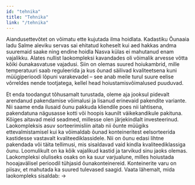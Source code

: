 ```yaml
---
id: "tehnika"
title: "Tehnika"
link: "/tehnika"
---
```


Aiandusettevõtet on võimatu ette kujutada ilma hoidlata. Kadastiku Õunaaia ladu Salme aleviku servas sai ehitatud koheselt kui aed hakkas andma suuremaid saake ning endine hoidla Nasva külas ei mahutanud enam vajalikku. Alates nullist laokompleksi kavandades oli võimalik arvesse võtta kõiki õunakasvatuse vajadusi. Siin on olemas suured hoiukambrid, mille temperatuuri saab reguleerida ja kus õunad säilivad kvaliteetsena kuni müügiperioodi lõpuni varakevadel – see anab meile turul suure eelise võrreldes nende tootjatega, kellel head hoiustamisvõimalused puuduvad.

Et enda toodangut tõhusamalt turustada, oleme aja jooksul pidevalt arendanud pakendamise võimalusi ja lisanud erinevaid pakendite variante. Nii saame enda ilusaid õunu pakkuda kliendile poes nii lahtisena, pakendatuna nägusasse kotti või hoopis kaunilt väikekandikule pakituna. Kõiges aitavad meid seadmed, millesse olen järjekindlalt investeerinud.
Laokompleksis asuv sorteerimisliin aitab nii õunte müügiks ettevalmistamisel kui ka võimaldab õunad konteineritest eelsorteerida kastidesse vastavalt kvaliteediklassidele. Nii on õunu edasi lihtne pakendada või täita tellimusi, mis sisaldavad vaid kindla kvaliteediklassiga õunu. Loomulikult on ka kõik vajalikud kastid ja tarvikud sinu jaoks olemas.
Laokompleksi oluliseks osaks on ka suur varjualune, milles hoiustada hooajavälisel perioodil tühjasid õunakonteinereid. Konteinerite varu on piisav, et mahutada ka suured tulevased saagid.
Vaata lähemalt, mida laokompleks sisaldab: →
